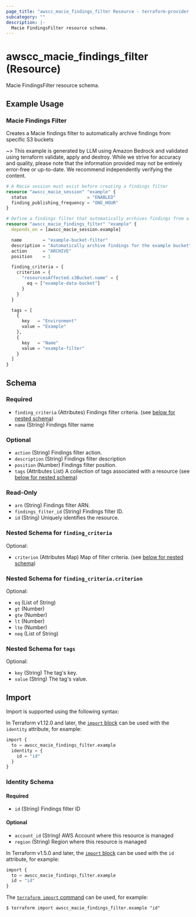```yaml
---
page_title: "awscc_macie_findings_filter Resource - terraform-provider-awscc"
subcategory: ""
description: |-
  Macie FindingsFilter resource schema.
---
```


# awscc_macie_findings_filter (Resource)

Macie FindingsFilter resource schema.

## Example Usage

### Macie Findings Filter
Creates a Macie findings filter to automatically archive findings from specific S3 buckets

~> This example is generated by LLM using Amazon Bedrock and validated using terraform validate, apply and destroy. While we strive for accuracy and quality, please note that the information provided may not be entirely error-free or up-to-date. We recommend independently verifying the content.

```terraform
# A Macie session must exist before creating a findings filter
resource "awscc_macie_session" "example" {
  status                       = "ENABLED"
  finding_publishing_frequency = "ONE_HOUR"
}

# Define a findings filter that automatically archives findings from a specific S3 bucket
resource "awscc_macie_findings_filter" "example" {
  depends_on = [awscc_macie_session.example]

  name        = "example-bucket-filter"
  description = "Automatically archive findings for the example bucket"
  action      = "ARCHIVE"
  position    = 1

  finding_criteria = {
    criterion = {
      "resourcesAffected.s3Bucket.name" = {
        eq = ["example-data-bucket"]
      }
    }
  }

  tags = [
    {
      key   = "Environment"
      value = "Example"
    },
    {
      key   = "Name"
      value = "example-filter"
    }
  ]
}
```

<!-- schema generated by tfplugindocs -->
## Schema

### Required

- `finding_criteria` (Attributes) Findings filter criteria. (see [below for nested schema](#nestedatt--finding_criteria))
- `name` (String) Findings filter name

### Optional

- `action` (String) Findings filter action.
- `description` (String) Findings filter description
- `position` (Number) Findings filter position.
- `tags` (Attributes List) A collection of tags associated with a resource (see [below for nested schema](#nestedatt--tags))

### Read-Only

- `arn` (String) Findings filter ARN.
- `findings_filter_id` (String) Findings filter ID.
- `id` (String) Uniquely identifies the resource.

<a id="nestedatt--finding_criteria"></a>
### Nested Schema for `finding_criteria`

Optional:

- `criterion` (Attributes Map) Map of filter criteria. (see [below for nested schema](#nestedatt--finding_criteria--criterion))

<a id="nestedatt--finding_criteria--criterion"></a>
### Nested Schema for `finding_criteria.criterion`

Optional:

- `eq` (List of String)
- `gt` (Number)
- `gte` (Number)
- `lt` (Number)
- `lte` (Number)
- `neq` (List of String)



<a id="nestedatt--tags"></a>
### Nested Schema for `tags`

Optional:

- `key` (String) The tag's key.
- `value` (String) The tag's value.

## Import

Import is supported using the following syntax:

In Terraform v1.12.0 and later, the [`import` block](https://developer.hashicorp.com/terraform/language/import) can be used with the `identity` attribute, for example:

```terraform
import {
  to = awscc_macie_findings_filter.example
  identity = {
    id = "id"
  }
}
```

<!-- schema generated by tfplugindocs -->
### Identity Schema

#### Required

- `id` (String) Findings filter ID

#### Optional

- `account_id` (String) AWS Account where this resource is managed
- `region` (String) Region where this resource is managed

In Terraform v1.5.0 and later, the [`import` block](https://developer.hashicorp.com/terraform/language/import) can be used with the `id` attribute, for example:

```terraform
import {
  to = awscc_macie_findings_filter.example
  id = "id"
}
```

The [`terraform import` command](https://developer.hashicorp.com/terraform/cli/commands/import) can be used, for example:

```shell
$ terraform import awscc_macie_findings_filter.example "id"
```
